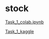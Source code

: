 # stock

[Task_1_colab.ipynb](https://colab.research.google.com/drive/10H10H3N9yocnB5Z-xb0ZR6MBCWNtWd4j?usp=sharing)

[Task_1_kaggle](https://www.kaggle.com/code/viddesh/task-1-kaggle)